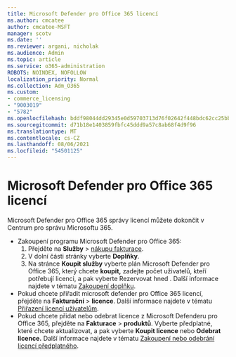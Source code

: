 ```yaml
---
title: Microsoft Defender pro Office 365 licencí
ms.author: cmcatee
author: cmcatee-MSFT
manager: scotv
ms.date: ''
ms.reviewer: argani, nicholak
ms.audience: Admin
ms.topic: article
ms.service: o365-administration
ROBOTS: NOINDEX, NOFOLLOW
localization_priority: Normal
ms.collection: Adm_O365
ms.custom:
- commerce_licensing
- "9003019"
- "5782"
ms.openlocfilehash: bddf98044dd29345e0d59703713d76f02642f448bdc62cc25bb356933d524f21
ms.sourcegitcommit: d71b18e1403859fbfc45ddd9a57c8ab68f4d9f96
ms.translationtype: MT
ms.contentlocale: cs-CZ
ms.lasthandoff: 08/06/2021
ms.locfileid: "54501125"
---
```

# <a name="microsoft-defender-for-office-365-license-management"></a>Microsoft Defender pro Office 365 licencí

Microsoft Defender pro Office 365 správy licencí můžete dokončit v Centrum pro správu Microsoftu 365.

- Zakoupení programu Microsoft Defender pro Office 365:
    1. Přejděte na **Služby**  >  [nákupu fakturace](https://go.microsoft.com/fwlink/p/?linkid=868433).
    2. V dolní části stránky vyberte **Doplňky**.
    3. Na stránce **Koupit služby** vyberte plán Microsoft Defender pro Office 365, který chcete **koupit,** zadejte počet uživatelů, kteří potřebují licenci, a pak vyberte Rezervovat hned . Další informace najdete v tématu [Zakoupení doplňku](/microsoft-365/commerce/buy-or-edit-an-add-on).
- Pokud chcete přiřadit microsoft defender pro Office 365 licencí, přejděte na **Fakturační**  >  **licence**. Další informace najdete v tématu [Přiřazení licencí uživatelům](/microsoft-365/admin/manage/assign-licenses-to-users).
- Pokud chcete přidat nebo odebrat licence z Microsoft Defenderu pro Office 365, přejděte na **Fakturace**  >  **produktů**. Vyberte předplatné, které chcete aktualizovat, a pak vyberte **Koupit licence** nebo **Odebrat licence.** Další informace najdete v tématu [Zakoupení nebo odebrání licencí předplatného](/microsoft-365/commerce/licenses/buy-licenses).